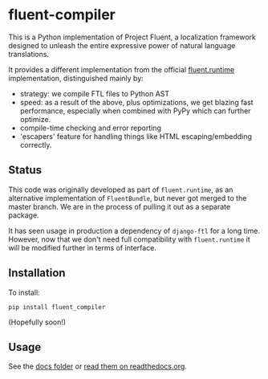 fluent-compiler
===================

This is a Python implementation of Project Fluent, a localization framework
designed to unleash the entire expressive power of natural language
translations.

It provides a different implementation from the official
[fluent.runtime](https://github.com/projectfluent/python-fluent) implementation,
distinguished mainly by:

- strategy: we compile FTL files to Python AST
- speed: as a result of the above, plus optimizations, we get blazing fast
  performance, especially when combined with PyPy which can further optimize.
- compile-time checking and error reporting
- 'escapers' feature for handling things like HTML escaping/embedding correctly.

Status
-------

This code was originally developed as part of `fluent.runtime`, as an
alternative implementation of `FluentBundle`, but never got merged to the master
branch. We are in the process of pulling it out as a separate package.

It has seen usage in production a dependency of `django-ftl` for a long time.
However, now that we don't need full compatibility with `fluent.runtime` it will
be modified further in terms of interface.

Installation
------------

To install:

    pip install fluent_compiler

(Hopefully soon!)

Usage
-----

See the [docs folder](docs) or [read them on
readthedocs.org](https://fluent-compiler.readthedocs.io/en/latest/).

